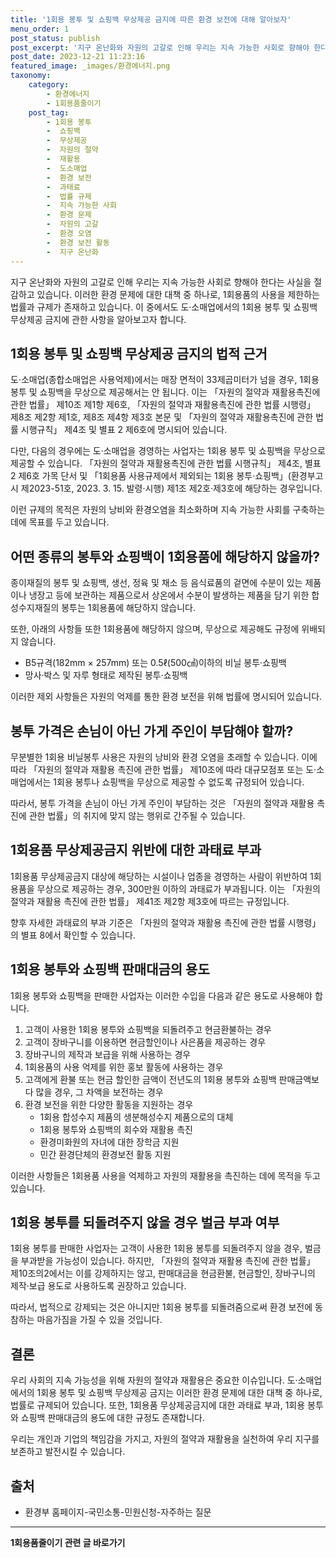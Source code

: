 ```yaml
---
title: '1회용 봉투 및 쇼핑백 무상제공 금지에 따른 환경 보전에 대해 알아보자'
menu_order: 1
post_status: publish
post_excerpt: '지구 온난화와 자원의 고갈로 인해 우리는 지속 가능한 사회로 향해야 한다는 사실을 절감하고 있습니다. 이러한 환경 문제에 대한 대책 중 하나로, 1회용품의 사용을 제한하는 법률과 규제가 존재하고 있습니다. 이 중에서도 도 소매업에서의 1회용 봉투 및 쇼핑백 무상제공 금지에 관한 사항을 알아보고자 합니다.'
post_date: 2023-12-21 11:23:16
featured_image: _images/환경에너지.png
taxonomy:
    category:
        - 환경에너지
        - 1회용품줄이기
    post_tag:
        - 1회용 봉투
        -  쇼핑백
        -  무상제공
        -  자원의 절약
        -  재활용
        -  도소매업
        -  환경 보전
        -  과태료
        -  법률 규제
        -  지속 가능한 사회
        -  환경 문제
        -  자원의 고갈
        -  환경 오염
        -  환경 보전 활동
        -  지구 온난화
---
```



지구 온난화와 자원의 고갈로 인해 우리는 지속 가능한 사회로 향해야 한다는 사실을 절감하고 있습니다. 이러한 환경 문제에 대한 대책 중 하나로, 1회용품의 사용을 제한하는 법률과 규제가 존재하고 있습니다. 이 중에서도 도·소매업에서의 1회용 봉투 및 쇼핑백 무상제공 금지에 관한 사항을 알아보고자 합니다.

## 1회용 봉투 및 쇼핑백 무상제공 금지의 법적 근거

도·소매업(종합소매업은 사용억제)에서는 매장 면적이 33제곱미터가 넘을 경우, 1회용 봉투 및 쇼핑백을 무상으로 제공해서는 안 됩니다. 이는 「자원의 절약과 재활용촉진에 관한 법률」 제10조 제1항 제6호, 「자원의 절약과 재활용촉진에 관한 법률 시행령」 제8조 제2항 제1호, 제8조 제4항 제3호 본문 및 「자원의 절약과 재활용촉진에 관한 법률 시행규칙」 제4조 및 별표 2 제6호에 명시되어 있습니다.

다만, 다음의 경우에는 도·소매업을 경영하는 사업자는 1회용 봉투 및 쇼핑백을 무상으로 제공할 수 있습니다. 「자원의 절약과 재활용촉진에 관한 법률 시행규칙」 제4조, 별표 2 제6호 가목 단서 및 「1회용품 사용규제에서 제외되는 1회용 봉투·쇼핑백」(환경부고시 제2023-51호, 2023. 3. 15. 발령·시행) 제1조 제2호·제3호에 해당하는 경우입니다.

이런 규제의 목적은 자원의 낭비와 환경오염을 최소화하며 지속 가능한 사회를 구축하는 데에 목표를 두고 있습니다.

## 어떤 종류의 봉투와 쇼핑백이 1회용품에 해당하지 않을까?

종이재질의 봉투 및 쇼핑백, 생선, 정육 및 채소 등 음식료품의 겉면에 수분이 있는 제품이나 냉장고 등에 보관하는 제품으로서 상온에서 수분이 발생하는 제품을 담기 위한 합성수지재질의 봉투는 1회용품에 해당하지 않습니다.

또한, 아래의 사항들 또한 1회용품에 해당하지 않으며, 무상으로 제공해도 규정에 위배되지 않습니다.

- B5규격(182mm × 257mm) 또는 0.5ℓ(500㎤)이하의 비닐 봉투·쇼핑백
- 망사·박스 및 자루 형태로 제작된 봉투·쇼핑백

이러한 제외 사항들은 자원의 억제를 통한 환경 보전을 위해 법률에 명시되어 있습니다.

## 봉투 가격은 손님이 아닌 가게 주인이 부담해야 할까?

무분별한 1회용 비닐봉투 사용은 자원의 낭비와 환경 오염을 초래할 수 있습니다. 이에 따라 「자원의 절약과 재활용 촉진에 관한 법률」 제10조에 따라 대규모점포 또는 도·소매업에서는 1회용 봉투나 쇼핑백을 무상으로 제공할 수 없도록 규정되어 있습니다.

따라서, 봉투 가격을 손님이 아닌 가게 주인이 부담하는 것은 「자원의 절약과 재활용 촉진에 관한 법률」의 취지에 맞지 않는 행위로 간주될 수 있습니다.

## 1회용품 무상제공금지 위반에 대한 과태료 부과

1회용품 무상제공금지 대상에 해당하는 시설이나 업종을 경영하는 사람이 위반하여 1회용품을 무상으로 제공하는 경우, 300만원 이하의 과태료가 부과됩니다. 이는 「자원의 절약과 재활용 촉진에 관한 법률」 제41조 제2항 제3호에 따르는 규정입니다.

향후 자세한 과태료의 부과 기준은 「자원의 절약과 재활용 촉진에 관한 법률 시행령」의 별표 8에서 확인할 수 있습니다.

## 1회용 봉투와 쇼핑백 판매대금의 용도

1회용 봉투와 쇼핑백을 판매한 사업자는 이러한 수입을 다음과 같은 용도로 사용해야 합니다.

1. 고객이 사용한 1회용 봉투와 쇼핑백을 되돌려주고 현금환불하는 경우
2. 고객이 장바구니를 이용하면 현금할인이나 사은품을 제공하는 경우
3. 장바구니의 제작과 보급을 위해 사용하는 경우
4. 1회용품의 사용 억제를 위한 홍보 활동에 사용하는 경우
5. 고객에게 환불 또는 현금 할인한 금액이 전년도의 1회용 봉투와 쇼핑백 판매금액보다 많을 경우, 그 차액을 보전하는 경우
6. 환경 보전을 위한 다양한 활동을 지원하는 경우
   - 1회용 합성수지 제품의 생분해성수지 제품으로의 대체
   - 1회용 봉투와 쇼핑백의 회수와 재활용 촉진
   - 환경미화원의 자녀에 대한 장학금 지원
   - 민간 환경단체의 환경보전 활동 지원

이러한 사항들은 1회용품 사용을 억제하고 자원의 재활용을 촉진하는 데에 목적을 두고 있습니다.

## 1회용 봉투를 되돌려주지 않을 경우 벌금 부과 여부

1회용 봉투를 판매한 사업자는 고객이 사용한 1회용 봉투를 되돌려주지 않을 경우, 벌금을 부과받을 가능성이 있습니다. 하지만, 「자원의 절약과 재활용 촉진에 관한 법률」 제10조의2에서는 이를 강제하지는 않고, 판매대금을 현금환불, 현금할인, 장바구니의 제작·보급 용도로 사용하도록 권장하고 있습니다.

따라서, 법적으로 강제되는 것은 아니지만 1회용 봉투를 되돌려줌으로써 환경 보전에 동참하는 마음가짐을 가질 수 있을 것입니다.

## 결론

우리 사회의 지속 가능성을 위해 자원의 절약과 재활용은 중요한 이슈입니다. 도·소매업에서의 1회용 봉투 및 쇼핑백 무상제공 금지는 이러한 환경 문제에 대한 대책 중 하나로, 법률로 규제되어 있습니다. 또한, 1회용품 무상제공금지에 대한 과태료 부과, 1회용 봉투와 쇼핑백 판매대금의 용도에 대한 규정도 존재합니다.

우리는 개인과 기업의 책임감을 가지고, 자원의 절약과 재활용을 실천하여 우리 지구를 보존하고 발전시킬 수 있습니다.

## 출처

- 환경부 홈페이지-국민소통-민원신청-자주하는 질문
<!-- wp:separator -->
<hr class="wp-block-separator has-alpha-channel-opacity"/>
<!-- /wp:separator -->

<!-- wp:group {"backgroundColor":"base","layout":{"type":"constrained"}} -->
<div class="wp-block-group has-base-background-color has-background"><!-- wp:paragraph {"align":"center","fontSize":"medium"} -->
<p class="has-text-align-center has-large-font-size"><strong>1회용품줄이기 관련 글 바로가기</strong></p>
<!-- /wp:paragraph -->


<!-- wp:latest-posts
{"categories":[{"id":34963,"count":19,"description":"","link":"https://uknowlaw.com/category/1%ed%9a%8c%ec%9a%a9%ed%92%88%ec%a4%84%ec%9d%b4%ea%b8%b0/","name":"1회용품줄이기","slug":"1회용품줄이기","taxonomy":"category","parent":0,"meta":[],"_links":{"self":[{"href":"https://uknowlaw.com/wp-json/wp/v2/categories/34963"}],"collection":[{"href":"https://uknowlaw.com/wp-json/wp/v2/categories"}],"about":[{"href":"https://uknowlaw.com/wp-json/wp/v2/taxonomies/category"}],"wp:post_type":[{"href":"https://uknowlaw.com/wp-json/wp/v2/posts?categories=34963"}],"curies":[{"name":"wp","href":"https://api.w.org/{rel}","templated":true}]}}],"postsToShow":100,"excerptLength":28,"postLayout":"grid","columns":2,"featuredImageAlign":"left","featuredImageSizeSlug":"large","fontSize":"small"} /--></div>
<!-- /wp:group -->